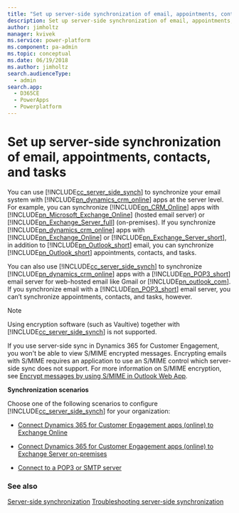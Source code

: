 ```yaml
---
title: "Set up server-side synchronization of email, appointments, contacts, and tasks  | MicrosoftDocs"
description: Set up server-side synchronization of email, appointments, contacts, and tasks
author: jimholtz
manager: kvivek
ms.service: power-platform
ms.component: pa-admin
ms.topic: conceptual
ms.date: 06/19/2018
ms.author: jimholtz
search.audienceType: 
  - admin
search.app: 
  - D365CE
  - PowerApps
  - Powerplatform
---
```

# Set up server-side synchronization of email, appointments, contacts, and tasks

You can use [!INCLUDE[cc_server_side_synch](../includes/cc-server-side-synch.md)] to synchronize your email system with [!INCLUDE[pn_dynamics_crm_online](../includes/pn-dynamics-crm-online.md)] apps at the server level. For example, you can synchronize [!INCLUDE[pn_CRM_Online](../includes/pn-crm-online.md)] apps with [!INCLUDE[pn_Microsoft_Exchange_Online](../includes/pn-microsoft-exchange-online.md)] (hosted email server) or [!INCLUDE[pn_Exchange_Server_full](../includes/pn-exchange-server-full.md)] (on-premises). If you synchronize [!INCLUDE[pn_dynamics_crm_online](../includes/pn-dynamics-crm-online.md)] apps with [!INCLUDE[pn_Exchange_Online](../includes/pn-exchange-online.md)] or [!INCLUDE[pn_Exchange_Server_short](../includes/pn-exchange-server-short.md)], in addition to [!INCLUDE[pn_Outlook_short](../includes/pn-outlook-short.md)] email, you can synchronize [!INCLUDE[pn_Outlook_short](../includes/pn-outlook-short.md)] appointments, contacts, and tasks.  
  
 You can also use [!INCLUDE[cc_server_side_synch](../includes/cc-server-side-synch.md)] to synchronize [!INCLUDE[pn_dynamics_crm_online](../includes/pn-dynamics-crm-online.md)] apps with a [!INCLUDE[pn_POP3_short](../includes/pn-pop3-short.md)] email server for web-hosted email like Gmail or [!INCLUDE[pn_outlook_com](../includes/pn-outlook-com.md)]. If you synchronize email with a [!INCLUDE[pn_POP3_short](../includes/pn-pop3-short.md)] email server, you can’t synchronize appointments, contacts, and tasks, however.  
  
> [!NOTE]
> Using encryption software (such as Vaultive) together with [!INCLUDE[cc_server_side_synch](../includes/cc-server-side-synch.md)] is not supported.  
> 
> If you use server-side sync in Dynamics 365 for Customer Engagement, you won't be able to view S/MIME encrypted messages. Encrypting emails with S/MIME requires an application to use an S/MIME control which server-side sync does not support. For more information on S/MIME encryption, see [Encrypt messages by using S/MIME in Outlook Web App](https://support.office.com/article/Encrypt-messages-by-using-S-MIME-in-Outlook-Web-App-2E57E4BD-4CC2-4531-9A39-426E7C873E26). 
  
 **Synchronization scenarios**  
  
 Choose one of the following scenarios to configure [!INCLUDE[cc_server_side_synch](../includes/cc-server-side-synch.md)] for your organization:  
  
-   [Connect Dynamics 365 for Customer Engagement apps (online) to Exchange Online](connect-exchange-online.md)  
  
-   [Connect Dynamics 365 for Customer Engagement apps (online) to Exchange Server on-premises](connect-exchange-server-on-premises.md)  
  
-   [Connect to a POP3 or SMTP server](../admin/connect-to-pop3-or-smtp-servers.md)

### See also  
[Server-side synchronization](../admin/server-side-synchronization.md) 
[Troubleshooting server-side synchronization](../admin/troubleshooting-monitoring-server-side-synchronization.md)   
